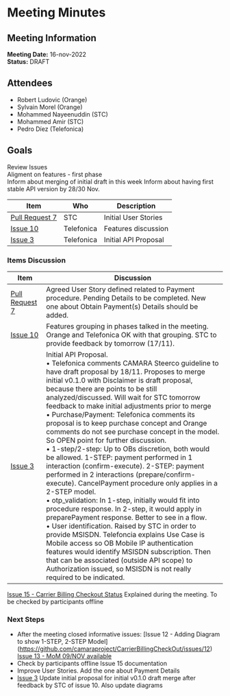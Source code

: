 # Meeting Minutes
## Meeting Information
**Meeting Date:** 16-nov-2022<br/>
**Status:** DRAFT

## Attendees
- Robert Ludovic (Orange)
- Sylvain Morel (Orange)
- Mohammed Nayeenuddin (STC)
- Mohammed Amir (STC)
- Pedro Díez (Telefonica)

## Goals
Review Issues </br>
Aligment on features - first phase </br>
Inform about merging of initial draft in this week
Inform about having first stable API version by 28/30 Nov.


Item | Who | Description
---- | ---- | ----
[Pull Request 7](https://github.com/camaraproject/CarrierBillingCheckOut/pull/7) | STC | Initial User Stories
[Issue 10](https://github.com/camaraproject/CarrierBillingCheckOut/issues/10) | Telefonica | Features discussion
[Issue 3](https://github.com/camaraproject/CarrierBillingCheckOut/issues/3) | Telefonica | Initial API Proposal


### Items Discussion

Item | Discussion
---- | ----
[Pull Request 7](https://github.com/camaraproject/CarrierBillingCheckOut/pull/7) | Agreed User Story defined related to Payment procedure. Pending Details to be completed. New one about Obtain Payment(s) Details should be added.
[Issue 10](https://github.com/camaraproject/CarrierBillingCheckOut/issues/10) | Features grouping in phases talked in the meeting. Orange and Telefonica OK with that grouping. STC to provide feedback by tomorrow (17/11). 
[Issue 3](https://github.com/camaraproject/CarrierBillingCheckOut/issues/3) | Initial API Proposal.<br/> • Telefonica comments CAMARA Steerco guideline to have draft proposal by 18/11. Proposes to merge initial v0.1.0 with Disclaimer is draft proposal, because there are points to be still analyzed/discussed. Will wait for STC tomorrow feedback to make initial adjustments prior to merge<br/> • Purchase/Payment: Telefonica comments its proposal is to keep purchase concept and Orange comments do not see purchase concept in the model. So OPEN point for further discussion. <br/> • 1-step/2-step: Up to OBs discretion, both would be allowed. 1-STEP: payment performed in 1 interaction (confirm-execute). 2-STEP: payment performed in 2 interactions (prepare/confirm-execute). CancelPayment procedure only applies in a 2-STEP model. <br/> • otp_validation: In 1-step, initially would fit into procedure response. In 2-step, it would apply in preparePayment response. Better to see in a flow. <br/> • User identification. Raised by STC in order to provide MSISDN. Telefoncia explains Use Case is Mobile access so OB Mobile IP authentication features would identify MSISDN subscription. Then that can be associated (outside API scope) to Authorization issued, so MSISDN is not really required to be indicated.
[Issue 15 - Carrier Billing Checkout Status](https://github.com/camaraproject/CarrierBillingCheckOut/issues/15) Explained during the meeting. To be checked by participants offline

### Next Steps
- After the meeting closed informative issues:
[Issue 12 - Adding Diagram to show 1-STEP, 2-STEP Model] (https://github.com/camaraproject/CarrierBillingCheckOut/issues/12)
[Issue 13 - MoM 09/NOV available](https://github.com/camaraproject/CarrierBillingCheckOut/issues/13)
- Check by participants offline Issue 15 documentation
- Improve User Stories. Add the one about Payment Details
- [Issue 3](https://github.com/camaraproject/CarrierBillingCheckOut/issues/3) Update initial proposal for initial v0.1.0 draft merge after feedback by STC of issue 10. Also update diagrams
